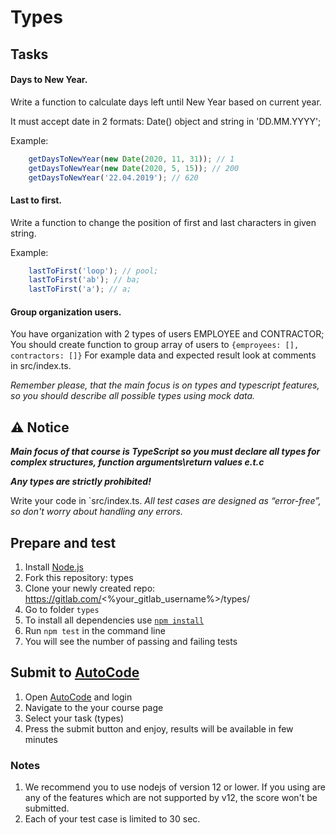 # Types

## Tasks

#### Days to New Year.

Write a function to calculate days left until New Year based on current year.

It must accept date in 2 formats: Date() object and string in 'DD.MM.YYYY';

Example:
```js
    getDaysToNewYear(new Date(2020, 11, 31)); // 1
    getDaysToNewYear(new Date(2020, 5, 15)); // 200
    getDaysToNewYear('22.04.2019'); // 620
```

#### Last to first.
Write a function to change the position of first and last characters in given string.

Example:
```js
    lastToFirst('loop'); // pool;
    lastToFirst('ab'); // ba;
    lastToFirst('a'); // a;
```

#### Group organization users.
You have organization with 2 types of users EMPLOYEE and CONTRACTOR;
You should create function to group array of users to `{emproyees: [], contractors: []}`
For example data and expected result look at comments in src/index.ts.

*Remember please, that the main focus is on types and typescript features, so you should describe all possible types using mock data.* 


## ⚠ Notice
***Main focus of that course is TypeScript so you must declare all types for complex structures, function arguments\return values e.t.c***

***Any types are strictly prohibited!***

Write your code in `src/index.ts.
*All test cases are designed as “error-free”, so don't worry about handling any errors.*

## Prepare and test
1. Install [Node.js](https://nodejs.org/en/download/)   
2. Fork this repository: types
3. Clone your newly created repo: https://gitlab.com/<%your_gitlab_username%>/types/  
4. Go to folder `types`  
5. To install all dependencies use [`npm install`](https://docs.npmjs.com/cli/install)  
6. Run `npm test` in the command line  
7. You will see the number of passing and failing tests

## Submit to [AutoCode](https://autocode.lab.epam.com/)
1. Open [AutoCode](https://autocode.lab.epam.com/) and login
2. Navigate to the your course page
3. Select your task (types)
4. Press the submit button and enjoy, results will be available in few minutes

### Notes
1. We recommend you to use nodejs of version 12 or lower. If you using are any of the features which are not supported by v12, the score won't be submitted.
2. Each of your test case is limited to 30 sec.
